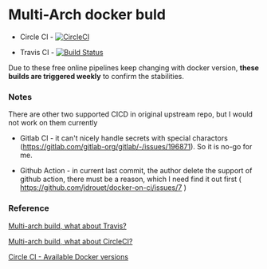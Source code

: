 # Multi-Arch docker buld

- Circle CI - [![CircleCI](https://circleci.com/gh/ozbillwang/multi-arch-docker-build.svg?style=svg)](https://circleci.com/gh/ozbillwang/multi-arch-docker-build)

- Travis CI - [![Build Status](https://app.travis-ci.com/ozbillwang/multi-arch-docker-build.svg?branch=master)](https://app.travis-ci.com/ozbillwang/multi-arch-docker-build)


Due to these free online pipelines keep changing with docker version, **these builds are triggered weekly** to confirm the stabilities.

### Notes

There are other two supported CICD in original upstream repo, but I would not work on them currently

- Gitlab CI - it can't nicely handle secrets with special charactors (https://gitlab.com/gitlab-org/gitlab/-/issues/196871). So it is no-go for me.

- Github Action - in current last commit, the author delete the support of github action, there must be a reason, which I need find it out first ( https://github.com/jdrouet/docker-on-ci/issues/7 )

### Reference

[Multi-arch build, what about Travis?](https://www.docker.com/blog/multi-arch-build-what-about-travis/)

[Multi-arch build, what about CircleCI?](https://www.docker.com/blog/multi-arch-build-what-about-circleci/)

[Circle CI - Available Docker versions](https://support.circleci.com/hc/en-us/articles/115013849727-Available-Docker-versions)
